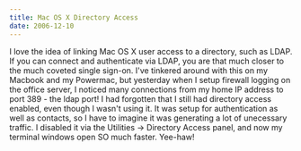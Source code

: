 ```yaml
---
title: Mac OS X Directory Access
date: 2006-12-10
---
```

I love the idea of linking Mac OS X user access to a directory, such as LDAP. If you can connect and authenticate via LDAP, you are that much closer to the much coveted single sign-on. I've tinkered around with this on my Macbook and my Powermac, but yesterday when I setup firewall logging on the office server, I noticed many connections from my home IP address to port 389 - the ldap port! I had forgotten that I still had directory access enabled, even though I wasn't using it. It was setup for authentication as well as contacts, so I have to imagine it was generating a lot of unecessary traffic. I disabled it via the Utilities -> Directory Access panel, and now my terminal windows open SO much faster. Yee-haw!

